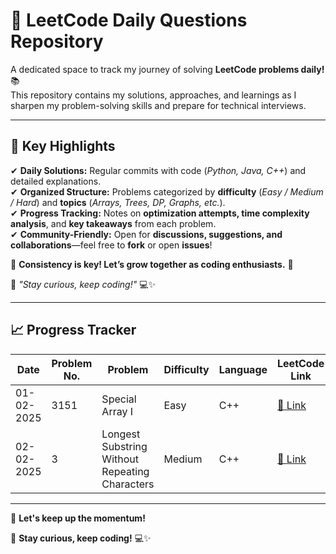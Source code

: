 # 🚀 LeetCode Daily Questions Repository  

A dedicated space to track my journey of solving **LeetCode problems daily!** 📚  
This repository contains my solutions, approaches, and learnings as I sharpen my problem-solving skills and prepare for technical interviews.  

---

## 🌟 Key Highlights  

✔ **Daily Solutions:** Regular commits with code (_Python, Java, C++_) and detailed explanations.  
✔ **Organized Structure:** Problems categorized by **difficulty** (_Easy / Medium / Hard_) and **topics** (_Arrays, Trees, DP, Graphs, etc._).  
✔ **Progress Tracking:** Notes on **optimization attempts, time complexity analysis**, and **key takeaways** from each problem.  
✔ **Community-Friendly:** Open for **discussions, suggestions, and collaborations**—feel free to **fork** or open **issues**!  

🔹 **Consistency is key! Let’s grow together as coding enthusiasts.** 🌱  

📌 *"Stay curious, keep coding!"* 💻✨  

---

## 📈 Progress Tracker  

| Date       | Problem No. | Problem                                                          | Difficulty | Language | LeetCode Link | Solution Link |
|------------|------------|------------------------------------------------------------------|------------|----------|---------------|---------------|
| 01-02-2025 | 3151       | Special Array I                                                | Easy       | C++      | [🔗 Link](https://leetcode.com/problems/special-array-i/description/) | [📜 Code](Easy/special_Array_1.cpp) |
| 02-02-2025 | 3          | Longest Substring Without Repeating Characters                 | Medium     | C++      | [🔗 Link](https://leetcode.com/problems/longest-substring-without-repeating-characters/) | [📜 Code](Medium/longest_substring.cpp) |



---

🚀 **Let's keep up the momentum!**  

📌 **Stay curious, keep coding!** 💻✨  
